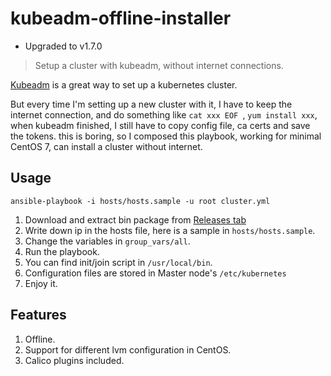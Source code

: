# kubeadm-offline-installer

- Upgraded to v1.7.0 

> Setup a cluster with kubeadm, without internet connections.

[Kubeadm](https://kubernetes.io/docs/setup/independent/install-kubeadm/) is a
great way to set up a kubernetes cluster.

But every time I'm setting up a new cluster with it, I have to keep the internet connection,
and do something like
`cat xxx EOF `, `yum install xxx`, when kubeadm finished, I still have to copy
config file, ca certs and save the tokens. this is boring, so I composed this
playbook, working for minimal CentOS 7, can install a cluster without internet.

## Usage

`ansible-playbook -i hosts/hosts.sample -u root cluster.yml`

1. Download and extract bin package from [Releases tab](https://github.com/fleeto/kubeadm-offline-installer/releases)
2. Write down ip in the hosts file, here is a sample in `hosts/hosts.sample`.
3. Change the variables in `group_vars/all`.
4. Run the playbook.
5. You can find init/join script in `/usr/local/bin`.
6. Configuration files are stored in Master node's `/etc/kubernetes`
7. Enjoy it.

## Features

1. Offline.
2. Support for different lvm configuration in CentOS.
3. Calico plugins included.

